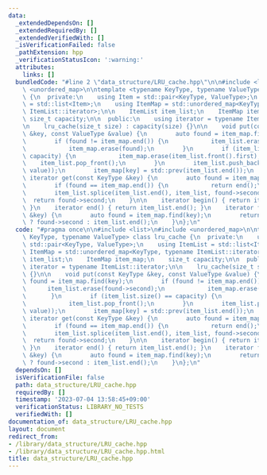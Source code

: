 ```yaml
---
data:
  _extendedDependsOn: []
  _extendedRequiredBy: []
  _extendedVerifiedWith: []
  _isVerificationFailed: false
  _pathExtension: hpp
  _verificationStatusIcon: ':warning:'
  attributes:
    links: []
  bundledCode: "#line 2 \"data_structure/LRU_cache.hpp\"\n\n#include <list>\n#include\
    \ <unordered_map>\n\ntemplate <typename KeyType, typename ValueType> class lru_cache\
    \ {\n  private:\n    using Item = std::pair<KeyType, ValueType>;\n    using ItemList\
    \ = std::list<Item>;\n    using ItemMap = std::unordered_map<KeyType, typename\
    \ ItemList::iterator>;\n\n    ItemList item_list;\n    ItemMap item_map;\n   \
    \ size_t capacity;\n\n  public:\n    using iterator = typename ItemList::iterator;\n\
    \n    lru_cache(size_t size) : capacity(size) {}\n\n    void put(const KeyType\
    \ &key, const ValueType &value) {\n        auto found = item_map.find(key);\n\
    \        if (found != item_map.end()) {\n            item_list.erase(found->second);\n\
    \            item_map.erase(found);\n        }\n        if (item_list.size() ==\
    \ capacity) {\n            item_map.erase(item_list.front().first);\n        \
    \    item_list.pop_front();\n        }\n        item_list.push_back(std::make_pair(key,\
    \ value));\n        item_map[key] = std::prev(item_list.end());\n    }\n\n   \
    \ iterator get(const KeyType &key) {\n        auto found = item_map.find(key);\n\
    \        if (found == item_map.end()) {\n            return end();\n        }\n\
    \        item_list.splice(item_list.end(), item_list, found->second);\n      \
    \  return found->second;\n    }\n\n    iterator begin() { return item_list.begin();\
    \ }\n    iterator end() { return item_list.end(); }\n    iterator find(const KeyType\
    \ &key) {\n        auto found = item_map.find(key);\n        return found != item_map.end()\
    \ ? found->second : item_list.end();\n    }\n};\n"
  code: "#pragma once\n\n#include <list>\n#include <unordered_map>\n\ntemplate <typename\
    \ KeyType, typename ValueType> class lru_cache {\n  private:\n    using Item =\
    \ std::pair<KeyType, ValueType>;\n    using ItemList = std::list<Item>;\n    using\
    \ ItemMap = std::unordered_map<KeyType, typename ItemList::iterator>;\n\n    ItemList\
    \ item_list;\n    ItemMap item_map;\n    size_t capacity;\n\n  public:\n    using\
    \ iterator = typename ItemList::iterator;\n\n    lru_cache(size_t size) : capacity(size)\
    \ {}\n\n    void put(const KeyType &key, const ValueType &value) {\n        auto\
    \ found = item_map.find(key);\n        if (found != item_map.end()) {\n      \
    \      item_list.erase(found->second);\n            item_map.erase(found);\n \
    \       }\n        if (item_list.size() == capacity) {\n            item_map.erase(item_list.front().first);\n\
    \            item_list.pop_front();\n        }\n        item_list.push_back(std::make_pair(key,\
    \ value));\n        item_map[key] = std::prev(item_list.end());\n    }\n\n   \
    \ iterator get(const KeyType &key) {\n        auto found = item_map.find(key);\n\
    \        if (found == item_map.end()) {\n            return end();\n        }\n\
    \        item_list.splice(item_list.end(), item_list, found->second);\n      \
    \  return found->second;\n    }\n\n    iterator begin() { return item_list.begin();\
    \ }\n    iterator end() { return item_list.end(); }\n    iterator find(const KeyType\
    \ &key) {\n        auto found = item_map.find(key);\n        return found != item_map.end()\
    \ ? found->second : item_list.end();\n    }\n};\n"
  dependsOn: []
  isVerificationFile: false
  path: data_structure/LRU_cache.hpp
  requiredBy: []
  timestamp: '2023-07-04 13:58:45+09:00'
  verificationStatus: LIBRARY_NO_TESTS
  verifiedWith: []
documentation_of: data_structure/LRU_cache.hpp
layout: document
redirect_from:
- /library/data_structure/LRU_cache.hpp
- /library/data_structure/LRU_cache.hpp.html
title: data_structure/LRU_cache.hpp
---
```

